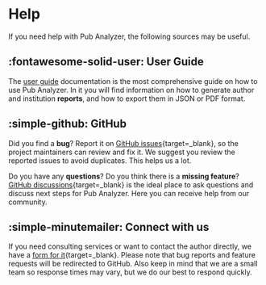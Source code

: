 # Help

If you need help with Pub Analyzer, the following sources may be useful.

## :fontawesome-solid-user: User Guide

The [user guide](./user/index.md) documentation is the most comprehensive guide on how to use Pub Analyzer. In it you will find information on how to generate author and institution **reports**, and how to export them in JSON or PDF format.

## :simple-github: GitHub

Did you find a **bug**? Report it on [GitHub issues](https://github.com/alejandrgaspar/pub-analyzer/issues){target=_blank}, so the project maintainers can review and fix it. We suggest you review the reported issues to avoid duplicates. This helps us a lot.

Do you have any **questions**? Do you think there is a **missing feature**? [GitHub discussions](https://github.com/alejandrgaspar/pub-analyzer/discussions){target=_blank} is the ideal place to ask questions and discuss next steps for Pub Analyzer. Here you can receive help from our community.

## :simple-minutemailer: Connect with us

If you need consulting services or want to contact the author directly, we have a [form for it](https://tally.so/r/wdaKxN){target=_blank}. Please note that bug reports and feature requests will be redirected to GitHub. Also keep in mind that we are a small team so response times may vary, but we do our best to respond quickly.
